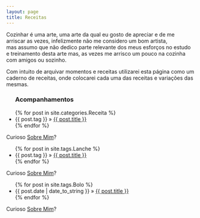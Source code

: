 ```yaml
---
layout: page
title: Receitas
---
```



Cozinhar é uma arte, uma arte da qual eu gosto de apreciar e de me arriscar as vezes, infelizmente não me considero um bom artista, mas assumo que não dedico parte relevante dos meus esforços no estudo e treinamento desta arte mas, as vezes me arrisco um pouco na cozinha com amigos ou sozinho.

Com intuito de arquivar momentos e receitas utilizarei esta página como um caderno de receitas, onde colocarei cada uma das receitas e variações das mesmas.

<div id="home">
  <ul class="posts">
    <h3 class="orange">Acompanhamentos</h3>
    {% for post in site.categories.Receita %}
      <li><span>{{ post.tag }}</span> &raquo; <a href="{{ post.url }}">{{ post.title }}</a></li>
    {% endfor %}
  </ul>
 <p>Curioso <a href="/about" class="orange">Sobre Mim</a>?</p>
<p></p>

  <ul class="posts">
    {% for post in site.tags.Lanche %}
      <li><span>{{ post.tag }}</span> &raquo; <a href="{{ post.url }}">{{ post.title }}</a></li>
    {% endfor %}
  </ul>
 <p>Curioso <a href="/about" class="orange">Sobre Mim</a>?</p>
<p></p>

  <ul class="posts">
    {% for post in site.tags.Bolo %}
      <li><span>{{ post.date | date_to_string }}</span> &raquo; <a href="{{ post.url }}">{{ post.title }}</a></li>
    {% endfor %}
  </ul>
 <p>Curioso <a href="/about" class="orange">Sobre Mim</a>?</p>
<p></p>


</div>
